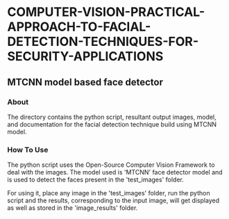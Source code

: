# COMPUTER-VISION-PRACTICAL-APPROACH-TO-FACIAL-DETECTION-TECHNIQUES-FOR-SECURITY-APPLICATIONS

## MTCNN model based face detector

### About

The directory contains the python script, resultant output images, model, and documentation for the facial detection technique build using MTCNN model. 

### How To Use

The python script uses the Open-Source Computer Vision Framework to deal with the images. The model used is 'MTCNN' face detector model and is used to detect the faces present in the 'test_images' folder. 

For using it, place any image in the 'test_images' folder, run the python script and the results, corresponding to the input image, will get displayed as well as stored in the 'image_results' folder.
